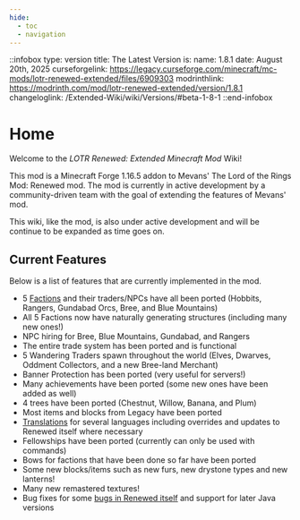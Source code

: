 ```yaml
---
hide:
  - toc
  - navigation
---
```

<!-- How to add inpage css<link rel="stylesheet" href="../stylesheets/custom.css">-->
::infobox
type: version
title: The Latest Version is:
name: 1.8.1
date: August 20th, 2025
curseforgelink: https://legacy.curseforge.com/minecraft/mc-mods/lotr-renewed-extended/files/6909303
modrinthlink: https://modrinth.com/mod/lotr-renewed-extended/version/1.8.1
changeloglink: /Extended-Wiki/wiki/Versions/#beta-1-8-1
::end-infobox
# Home

Welcome to the *LOTR Renewed: Extended Minecraft Mod* Wiki!

This mod is a Minecraft Forge 1.16.5 addon to Mevans' The Lord of the Rings Mod: Renewed mod. The mod is currently in active development by a community-driven team with the goal of extending the features of Mevans' mod. 

This wiki, like the mod, is also under active development and will be continue to be expanded as time goes on.

## Current Features
Below is a list of features that are currently implemented in the mod.

- 5 [Factions](/Extended-Wiki/wiki/Factions) and their traders/NPCs have all been ported (Hobbits, Rangers, Gundabad Orcs, Bree, and Blue Mountains)
- All 5 Factions now have naturally generating structures (including many new ones!)
- NPC hiring for Bree, Blue Mountains, Gundabad, and Rangers
- The entire trade system has been ported and is functional
- 5 Wandering Traders spawn throughout the world (Elves, Dwarves, Oddment Collectors, and a new Bree-land Merchant)
- Banner Protection has been ported (very useful for servers!)
- Many achievements have been ported (some new ones have been added as well)
- 4 trees have been ported (Chestnut, Willow, Banana, and Plum)
- Most items and blocks from Legacy have been ported
- [Translations](https://lotrextendedteam.github.io/Extended-Localization/) for several languages including overrides and updates to Renewed itself where necessary
- Fellowships have been ported (currently can only be used with commands)
- Bows for factions that have been done so far have been ported
- Some new blocks/items such as new furs, new drystone types and new lanterns!
- Many new remastered textures!
- Bug fixes for some [bugs in Renewed itself](/Extended-Wiki/wiki/renewed_bug_fixes/) and support for later Java versions
